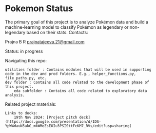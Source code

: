 # Pokemon Status
The primary goal of this project is to analyze Pokémon data and build a machine-learning model to classify Pokémon as legendary or non-legendary based on their stats. 
Contacts:

   Prajna B R
   prajnatajeeva.21@gmail.com

Status: in progress

Navigating this repo:

    utilities folder : Contains modules that will be used in supporting code in the dev and prod folders. E.g., helper_functions.py, file_paths.py, etc.
    dev folder : Contains all code related to the development phase of this project.
        eda subfolder : Contains all code related to exploratory data analysis.

Related project materials:

    Links to decks:
        19th Nov 2024: [Project pitch deck](https://docs.google.com/presentation/d/1DS-YpW4dauN5akG_mkWMeZsEOIu3PSISttFcKM7_RVs/edit?usp=sharing)


